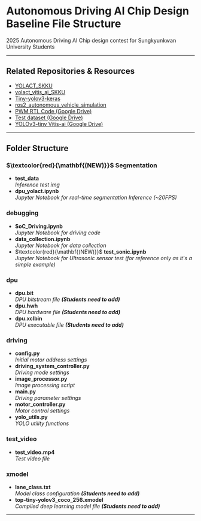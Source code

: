 # Autonomous Driving AI Chip Design Baseline File Structure

2025 Autonomous Driving AI Chip design contest for Sungkyunkwan University Students

---

## Related Repositories & Resources

- [YOLACT_SKKU](https://github.com/SKKUAutoLab/YOLACT_SKKU)  
- [yolact_vitis_ai_SKKU](https://github.com/SKKUAutoLab/yolact_vitis_ai_SKKU)  
- [Tiny-yolov3-keras](https://github.com/SKKUAutoLab/Tiny-yolov3-keras)  
- [ros2_autonomous_vehicle_simulation](https://github.com/SKKUAutoLab/ros2_autonomous_vehicle_simulation)  
- [PWM RTL Code (Google Drive)](https://drive.google.com/file/d/1zA4lm_GMxx4Rb-orluPuT32Hf5BqDOJo/view?usp=drive_link)  
- [Test dataset (Google Drive)](https://drive.google.com/file/d/1dNZBiT1rwPjCdPhqsQOfeQndNe5JSUiN/view?usp=drive_link)  
- [YOLOv3-tiny Vitis-ai (Google Drive)](https://drive.google.com/file/d/16zhGDqBl_MWdsYOjycSokO4XoY-AF_yK/view?usp=drive_link)  

---

## Folder Structure

### $\textcolor{red}{\mathbf{(NEW)}}$ Segmentation

- **test_data**  
  *Inference test img*
- **dpu_yolact.ipynb**  
  *Jupyter Notebook for real-time segmentation Inference (~20FPS)*

### debugging
- **SoC_Driving.ipynb**  
  *Jupyter Notebook for driving code*
- **data_collection.ipynb**  
  *Jupyter Notebook for data collection*
- $\textcolor{red}{\mathbf{(NEW)}}$ **test_sonic.ipynb**  
  *Jupyter Notebook for Ultrasonic sensor test (for reference only as it's a simple example)*

### dpu
- **dpu.bit**  
  *DPU bitstream file **(Students need to add)***
- **dpu.hwh**  
  *DPU hardware file **(Students need to add)***
- **dpu.xclbin**  
  *DPU executable file **(Students need to add)***

### driving
- **config.py**  
  *Initial motor address settings*
- **driving_system_controller.py**  
  *Driving mode settings*
- **image_processor.py**  
  *Image processing script*
- **main.py**  
  *Driving parameter settings*
- **motor_controller.py**  
  *Motor control settings*
- **yolo_utils.py**  
  *YOLO utility functions*

### test_video
- **test_video.mp4**  
  *Test video file*

### xmodel
- **lane_class.txt**  
  *Model class configuration **(Students need to add)***
- **top-tiny-yolov3_coco_256.xmodel**  
  *Compiled deep learning model file **(Students need to add)***

---
